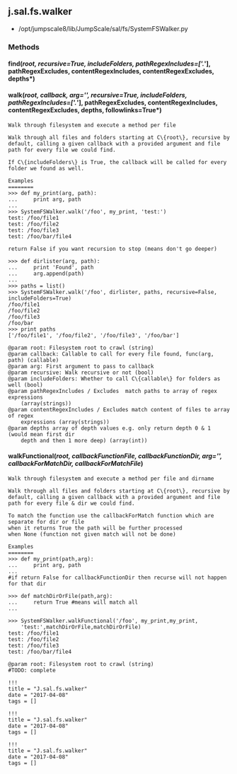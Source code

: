 <!-- toc -->
## j.sal.fs.walker

- /opt/jumpscale8/lib/JumpScale/sal/fs/SystemFSWalker.py

### Methods

#### find(*root, recursive=True, includeFolders, pathRegexIncludes=['.*'], pathRegexExcludes, contentRegexIncludes, contentRegexExcludes, depths*) 

#### walk(*root, callback, arg='', recursive=True, includeFolders, pathRegexIncludes=['.*'], pathRegexExcludes, contentRegexIncludes, contentRegexExcludes, depths, followlinks=True*) 

```
Walk through filesystem and execute a method per file

Walk through all files and folders starting at C\{root\}, recursive by
default, calling a given callback with a provided argument and file
path for every file we could find.

If C\{includeFolders\} is True, the callback will be called for every
folder we found as well.

Examples
========
>>> def my_print(arg, path):
...     print arg, path
...
>>> SystemFSWalker.walk('/foo', my_print, 'test:')
test: /foo/file1
test: /foo/file2
test: /foo/file3
test: /foo/bar/file4

return False if you want recursion to stop (means don't go deeper)

>>> def dirlister(arg, path):
...     print 'Found', path
...     arg.append(path)
...
>>> paths = list()
>>> SystemFSWalker.walk('/foo', dirlister, paths, recursive=False, includeFolders=True)
/foo/file1
/foo/file2
/foo/file3
/foo/bar
>>> print paths
['/foo/file1', '/foo/file2', '/foo/file3', '/foo/bar']

@param root: Filesystem root to crawl (string)
@param callback: Callable to call for every file found, func(arg, path) (callable)
@param arg: First argument to pass to callback
@param recursive: Walk recursive or not (bool)
@param includeFolders: Whether to call C\{callable\} for folders as well (bool)
@param pathRegexIncludes / Excludes  match paths to array of regex expressions
    (array(strings))
@param contentRegexIncludes / Excludes match content of files to array of regex
    expressions (array(strings))
@param depths array of depth values e.g. only return depth 0 & 1 (would mean first dir
    depth and then 1 more deep) (array(int))

```

#### walkFunctional(*root, callbackFunctionFile, callbackFunctionDir, arg='', callbackForMatchDir, callbackForMatchFile*) 

```
Walk through filesystem and execute a method per file and dirname

Walk through all files and folders starting at C\{root\}, recursive by
default, calling a given callback with a provided argument and file
path for every file & dir we could find.

To match the function use the callbackForMatch function which are separate for dir or file
when it returns True the path will be further processed
when None (function not given match will not be done)

Examples
========
>>> def my_print(path,arg):
...     print arg, path
...
#if return False for callbackFunctionDir then recurse will not happen for that dir

>>> def matchDirOrFile(path,arg):
...     return True #means will match all
...

>>> SystemFSWalker.walkFunctional('/foo', my_print,my_print,
    'test:',matchDirOrFile,matchDirOrFile)
test: /foo/file1
test: /foo/file2
test: /foo/file3
test: /foo/bar/file4

@param root: Filesystem root to crawl (string)
#TODO: complete

```


```
!!!
title = "J.sal.fs.walker"
date = "2017-04-08"
tags = []
```

```
!!!
title = "J.sal.fs.walker"
date = "2017-04-08"
tags = []
```

```
!!!
title = "J.sal.fs.walker"
date = "2017-04-08"
tags = []
```
